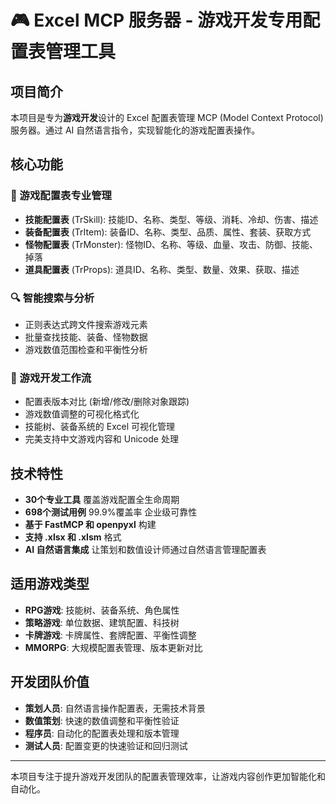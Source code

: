 # 🎮 Excel MCP 服务器 - 游戏开发专用配置表管理工具

## 项目简介

本项目是专为**游戏开发**设计的 Excel 配置表管理 MCP (Model Context Protocol) 服务器。通过 AI 自然语言指令，实现智能化的游戏配置表操作。

## 核心功能

### 🎯 游戏配置表专业管理
- **技能配置表** (TrSkill): 技能ID、名称、类型、等级、消耗、冷却、伤害、描述
- **装备配置表** (TrItem): 装备ID、名称、类型、品质、属性、套装、获取方式
- **怪物配置表** (TrMonster): 怪物ID、名称、等级、血量、攻击、防御、技能、掉落
- **道具配置表** (TrProps): 道具ID、名称、类型、数量、效果、获取、描述

### 🔍 智能搜索与分析
- 正则表达式跨文件搜索游戏元素
- 批量查找技能、装备、怪物数据
- 游戏数值范围检查和平衡性分析

### 🎨 游戏开发工作流
- 配置表版本对比 (新增/修改/删除对象跟踪)
- 游戏数值调整的可视化格式化
- 技能树、装备系统的 Excel 可视化管理
- 完美支持中文游戏内容和 Unicode 处理

## 技术特性

- **30个专业工具** 覆盖游戏配置全生命周期
- **698个测试用例** 99.9%覆盖率 企业级可靠性
- **基于 FastMCP 和 openpyxl** 构建
- **支持 .xlsx 和 .xlsm** 格式
- **AI 自然语言集成** 让策划和数值设计师通过自然语言管理配置表

## 适用游戏类型

- **RPG游戏**: 技能树、装备系统、角色属性
- **策略游戏**: 单位数据、建筑配置、科技树  
- **卡牌游戏**: 卡牌属性、套牌配置、平衡性调整
- **MMORPG**: 大规模配置表管理、版本更新对比

## 开发团队价值

- **策划人员**: 自然语言操作配置表，无需技术背景
- **数值策划**: 快速的数值调整和平衡性验证
- **程序员**: 自动化的配置表处理和版本管理
- **测试人员**: 配置变更的快速验证和回归测试

---

本项目专注于提升游戏开发团队的配置表管理效率，让游戏内容创作更加智能化和自动化。
